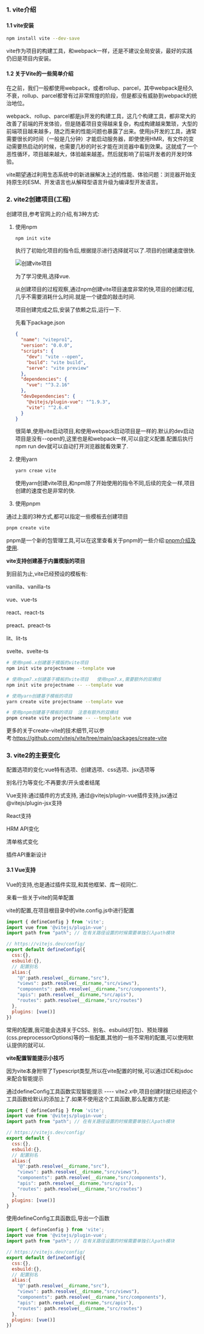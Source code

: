 ### 1. vite介绍

#### 1.1 vite安装

```bash
npm install vite --dev-save
```

vite作为项目的构建工具，和webpack一样，还是不建议全局安装，最好的实践仍旧是项目内安装。

#### 1.2 关于Vite的一些简单介绍

在之前，我们一般都使用webpack，或者rollup、parcel，其中webpack是经久不衰，rollup、parcel都曾有过非常辉煌的阶段，但是都没有威胁到webpack的统治地位。

webpack、rollup、parcel都是js开发的构建工具，这几个构建工具，都非常大的改善了前端的开发体验，但是随着项目变得越来复杂，构成构建越来繁琐，大型的前端项目越来越多，随之而来的性能问题也暴露了出来。使用js开发的工具，通常需要很长的时间（一般是几分钟）才能启动服务器，即使使用HMR，有文件的变动需要热启动的时候，也需要几秒的时长才能在浏览器中看到效果。这就成了一个恶性循环，项目越来越大，体验越来越差。然后就影响了前端开发者的开发时体验。

vite期望通过利用生态系统中的新进展解决上述的性能、体验问题：浏览器开始支持原生的ESM、开发语言也从解释型语言升级为编译型开发语言。



### 2. vite2创建项目(工程)

创建项目,参考官网上的介绍,有3种方式:

1. 使用npm

   ```bash
   npm init vite
   ```

   执行了初始化项目的指令后,根据提示进行选择就可以了.项目的创建速度很快.

   ![创建vite项目](./images/i1.png)

   为了学习使用,选择vue.

   从创建项目的过程观察,通过npm创建vite项目速度非常的快,项目的创建过程,几乎不需要消耗什么时间.就是一个键盘的敲击时间.

   项目创建完成之后,安装了依赖之后,运行一下.

   先看下package.json

   ```json
   {
     "name": "vitepro1",
     "version": "0.0.0",
     "scripts": {
       "dev": "vite --open",
       "build": "vite build",
       "serve": "vite preview"
     },
     "dependencies": {
       "vue": "^3.2.16"
     },
     "devDependencies": {
       "@vitejs/plugin-vue": "^1.9.3",
       "vite": "^2.6.4"
     }
   }
   ```

   很简单,使用vite启动项目,和使用webpack启动项目是一样的.默认的dev启动项目是没有--open的,这里也是和webpack一样,可以自定义配置.配置后执行npm run dev就可以自动打开浏览器就看效果了.

2. 使用yarn

   ```bash
   yarn creae vite
   ```

   使用yarn创建vite项目,和npm除了开始使用的指令不同,后续的完全一样,项目创建的速度也是非常的快.

3. 使用pnpm

通过上面的3种方式,都可以指定一些模板去创建项目

```bash
pnpm create vite
```

pnpm是一个新的包管理工具,可以在这里查看关于pnpm的一些介绍:[pnpm介绍及使用](../pnpm/pnpm.md).

**vite支持创建基于内置模版的项目**

到目前为止,vite已经预设的模板有:

vanilla、vanilla-ts

vue、vue-ts

react、react-ts

preact、preact-ts

lit、lit-ts

svelte、svelte-ts

```bash
# 使用npm6.x创建基于模版的vite项目
npm init vite projectname --template vue

# 使用npm7.x创建基于模板的vite项目   使用npm7.x,需要额外的双横线
npm init vite projectname -- --template vue

# 使用yarn创建基于模板的项目
yarn create vite projectname --template vue

# 使用pnpm创建基于模板的项目  注意有额外的双横线
pnpm create vite projectname -- --template vue
```

更多的关于create-vite的技术细节,可以参考:https://github.com/vitejs/vite/tree/main/packages/create-vite

### 3. vite2的主要变化

配置选项的变化:vue特有选项、创建选项、css选项、jsx选项等

别名行为等变化:不再要求/开头或者结尾

Vue支持:通过插件的方式支持, 通过@vitejs/plugin-vue插件支持,jsx通过@vitejs/plugin-jsx支持

React支持

HRM API变化

清单格式变化

插件API重新设计

#### 3.1 Vue支持

Vue的支持,也是通过插件实现,和其他框架、库一视同仁.

来看一些关于vite的简单配置

vite的配置,在项目根目录中的vite.config.js中进行配置

```js
import { defineConfig } from 'vite';
import vue from '@vitejs/plugin-vue';
import path from "path"; // 在有关路径设置的时候需要单独引入path模块

// https://vitejs.dev/config/
export default defineConfig({
  css:{},
  esbuild:{},
  // 配置别名
  alias:{
    "@":path.resolve(__dirname,"src"),
    "views": path.resolve(__dirname,"src/views"),
    "components": path.resolve(__dirname,"src/components"),
    "apis": path.resolve(__dirname,"src/apis"),
    "routes": path.resolve(__dirname,"src/routes")
  },
  plugins: [vue()]
})
```

常用的配置,我可能会选择关于CSS、别名、esbuild(打包)、预处理器(css.preprocessorOptions)等的一些配置,其他的一些不常用的配置,可以使用默认提供的就可以.

**vite配置智能提示小技巧**

因为vite本身附带了Typescript类型,所以在vite配置的时候,可以通过IDE和jsdoc来配合智能提示

通过defineConfig工具函数实现智能提示 ---- vite2.x中,项目创建时就已经把这个工具函数给默认的添加上了.如果不使用这个工具函数,那么配置方式是:

```js
import { defineConfig } from 'vite';
import vue from '@vitejs/plugin-vue';
import path from "path"; // 在有关路径设置的时候需要单独引入path模块

// https://vitejs.dev/config/
export default {
  css:{},
  esbuild:{},
  // 配置别名
  alias:{
    "@":path.resolve(__dirname,"src"),
    "views": path.resolve(__dirname,"src/views"),
    "components": path.resolve(__dirname,"src/components"),
    "apis": path.resolve(__dirname,"src/apis"),
    "routes": path.resolve(__dirname,"src/routes")
  },
  plugins: [vue()]
}
```

使用defineConfig工具函数后,导出一个函数

```js
import { defineConfig } from 'vite';
import vue from '@vitejs/plugin-vue';
import path from "path"; // 在有关路径设置的时候需要单独引入path模块

// https://vitejs.dev/config/
export default defineConfig({
  css:{},
  esbuild:{},
  // 配置别名
  alias:{
    "@":path.resolve(__dirname,"src"),
    "views": path.resolve(__dirname,"src/views"),
    "components": path.resolve(__dirname,"src/components"),
    "apis": path.resolve(__dirname,"src/apis"),
    "routes": path.resolve(__dirname,"src/routes")
  },
  plugins: [vue()]
})
```

